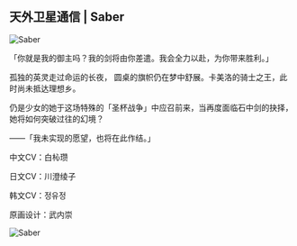 ## 天外卫星通信 | Saber

![Saber](https://upload-bbs.miyoushe.com/upload/2025/05/02/288909600/ce4775c57b2bae85c82a6e0d62dba97d_6171071234619545261.jpg)

「你就是我的御主吗？我的剑将由你差遣。我会全力以赴，为你带来胜利。」

孤独的英灵走过命运的长夜， 圆桌的旗帜仍在梦中舒展。卡美洛的骑士之王，此时尚未抵达理想乡。

仍是少女的她于这场特殊的「圣杯战争」中应召前来，当再度面临石中剑的抉择，她将如何突破过往的幻境？

——「我未实现的愿望，也将在此作结。」

中文CV：白杺瓒

日文CV：川澄绫子

韩文CV：정유정

原画设计：武内崇

![Saber](https://upload-bbs.miyoushe.com/upload/2025/05/02/288909600/6b83e6d21ab4ffb1c3c97c4fc38e5f06_3326477487537171062.png)